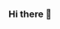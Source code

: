 ### Hi there 👋

<!--
**oscargregory/oscargregory** is a ✨ _special_ ✨ repository because its `README.md` (this file) appears on your GitHub profile.

_Hi! I'm Greg, a Business School graduate making a transition from the Oil and Gas industry to Cybersecurity Professional.
_
#Who Am I?
*Life-long Learner
*Passionate and fascinated by all things computers
*Self-taught, highly motivated and disciplined

#Why Cybersecurity?
*I have been curious about this field since I was a child, without ever even noticing it. I think, like most people who dive into this area of the profession, were triggered at some point by being fascinated by some type of "hacker" they saw in a movie or TV show. My fascination came from 007 Golden Eye, where Boris was my favorite character haha. "I AM INVINCIBLE"
*I have loved computers all of my life, and want to be more fluent in the language of computers.
